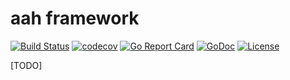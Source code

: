 # aah framework
[![Build Status](https://travis-ci.org/go-aah/aah.svg?branch=master)](https://travis-ci.org/go-aah/aah) [![codecov](https://codecov.io/gh/go-aah/aah/branch/master/graph/badge.svg)](https://codecov.io/gh/go-aah/aah/branch/master) [![Go Report Card](https://goreportcard.com/badge/aahframework.org/aah)](https://goreportcard.com/report/aahframework.org/aah) [![GoDoc](https://godoc.org/aahframework.org/aah?status.svg)](https://godoc.org/aahframework.org/aah)  [![License](https://img.shields.io/badge/license-MIT-blue.svg)](LICENSE)

[TODO]
